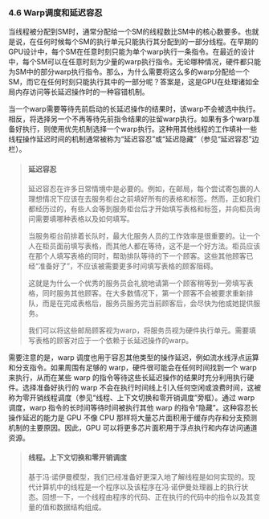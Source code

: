 ### 4.6 Warp调度和延迟容忍

当线程被分配到SM时，通常分配给一个SM的线程数比SM中的核心数要多。也就是说，在任何时候每个SM的执行单元只能执行其分配到的一部分线程。在早期的GPU设计中，每个SM在任意时刻只能为单个warp执行一条指令。在最近的设计中，每个SM可以在任意时刻为少量的warp执行指令。无论哪种情况，硬件都只能为SM中的部分warp执行指令。那么，为什么需要将这么多的warp分配给一个SM，而它在任何时刻只能执行其中的一部分呢？答案是，这是GPU在处理诸如全局内存访问等长延迟操作时的一种容错机制。

当一个warp需要等待先前启动的长延迟操作的结果时，该warp不会被选中执行。相反，将选择另一个不再等待先前指令结果的驻留warp执行。如果有多个warp准备好执行，则使用优先机制选择一个warp执行。这种用其他线程的工作填补一些线程操作延迟时间的机制通常被称为“延迟容忍”或“延迟隐藏”（参见“延迟容忍”边栏）。

> #### 延迟容忍
>
> 延迟容忍在许多日常情境中是必要的。例如，在邮局，每个尝试寄包裹的人理想情况下应该在去服务柜台之前填好所有的表格和标签。然而，正如我们都经历过的，有些人会等到服务柜台后才开始填写表格和标签，并向柜员询问需要填哪种表格以及如何填写。
>
> 当服务柜台前排着长队时，最大化服务人员的工作效率是很重要的。让一个人在柜员面前填写表格，而其他人都在等待，这不是一个好方法。柜员应该在那个人填写表格的同时，帮助排队等待的下一个顾客。这些其他顾客已经“准备好了”，不应该被需要更多时间填写表格的顾客阻碍。
>
> 这就是为什么一个优秀的服务员会礼貌地请第一个顾客稍等到一旁填写表格，同时服务其他顾客。在大多数情况下，第一个顾客不会被要求重新排队，而是在完成表格后，服务员服务完当前顾客后，会尽快为他或她提供服务。
>
> 我们可以将这些邮局顾客视为warp，将服务员视为硬件执行单元。需要填写表格的顾客对应于一个依赖于长延迟操作的warp。

需要注意的是，warp 调度也用于容忍其他类型的操作延迟，例如流水线浮点运算和分支指令。如果周围有足够的 warp，硬件很可能会在任何时间找到一个 warp 来执行，从而在某些 warp 的指令等待这些长延迟操作的结果时充分利用执行硬件。选择准备好执行的 warp 不会在执行时间线上引入任何空闲或浪费时间，这被称为零开销线程调度（参见“线程、上下文切换和零开销调度”旁框）。通过 warp 调度，warp 指令的长时间等待时间被执行其他 warp 的指令“隐藏”。这种容忍长操作延迟的能力是 GPU 不像 CPU 那样将大量芯片面积用于缓存内存和分支预测机制的主要原因。因此，GPU 可以将更多芯片面积用于浮点执行和内存访问通道资源。

> #### 线程。上下文切换和零开销调度
>
> 基于冯·诺伊曼模型，我们已经准备好更深入地了解线程是如何实现的。现代计算机中的线程是一个程序以及该程序在冯·诺伊曼处理器上的执行状态。回想一下，一个线程由程序的代码、正在执行的代码中的指令以及其变量的值和数据结构组成。
>
> 


